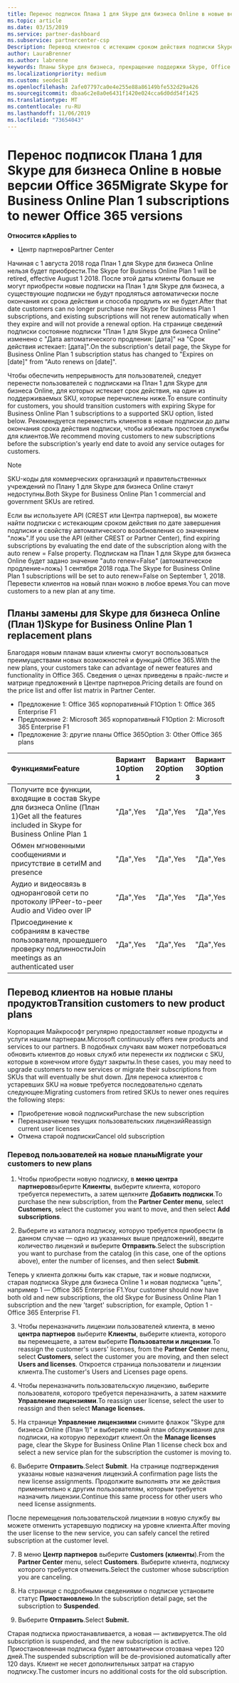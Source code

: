 ```yaml
---
title: Перенос подписок Плана 1 для Skype для бизнеса Online в новые версии Office 365 | Центр партнеров
ms.topic: article
ms.date: 03/15/2019
ms.service: partner-dashboard
ms.subservice: partnercenter-csp
Description: Перевод клиентов с истекшим сроком действия подписки Skype для бизнеса Online (план 1) на поддерживаемый SKU. Рекомендуется перемещать клиентов в новые подписки до даты окончания срока действия подписки.
author: LauraBrenner
ms.author: labrenne
keywords: Планы Skype для бизнеса, прекращение поддержки Skype, Office 365
ms.localizationpriority: medium
ms.custom: seodec18
ms.openlocfilehash: 2afe07797ca0e4e255e88a86149bfe532d29a426
ms.sourcegitcommit: dbaa6c2e8a0e6431f1420e024cca6d0dd54f1425
ms.translationtype: MT
ms.contentlocale: ru-RU
ms.lasthandoff: 11/06/2019
ms.locfileid: "73654043"
---
```

# <a name="migrate-skype-for-business-online-plan-1-subscriptions-to-newer-office-365-versions"></a><span data-ttu-id="e8d8c-105">Перенос подписок Плана 1 для Skype для бизнеса Online в новые версии Office 365</span><span class="sxs-lookup"><span data-stu-id="e8d8c-105">Migrate Skype for Business Online Plan 1 subscriptions to newer Office 365 versions</span></span>

<span data-ttu-id="e8d8c-106">**Относится к**</span><span class="sxs-lookup"><span data-stu-id="e8d8c-106">**Applies to**</span></span>

- <span data-ttu-id="e8d8c-107">Центр партнеров</span><span class="sxs-lookup"><span data-stu-id="e8d8c-107">Partner Center</span></span>

<span data-ttu-id="e8d8c-108">Начиная с 1 августа 2018 года План 1 для Skype для бизнеса Online нельзя будет приобрести.</span><span class="sxs-lookup"><span data-stu-id="e8d8c-108">The Skype for Business Online Plan 1 will be retired, effective August 1 2018.</span></span> <span data-ttu-id="e8d8c-109">После этой даты клиенты больше не могут приобрести новые подписки на План 1 для Skype для бизнеса, а существующие подписки не будут продляться автоматически после окончания их срока действия и способа продлить их не будет.</span><span class="sxs-lookup"><span data-stu-id="e8d8c-109">After that date customers can no longer purchase new Skype for Business Plan 1 subscriptions, and existing subscriptions will not renew automatically when they expire and will not provide a renewal option.</span></span> <span data-ttu-id="e8d8c-110">На странице сведений подписки состояние подписки "План 1 для Skype для бизнеса Online" изменено с "Дата автоматического продления: [дата]" на "Срок действия истекает: [дата]".</span><span class="sxs-lookup"><span data-stu-id="e8d8c-110">On the subscription's detail page, the Skype for Business Online Plan 1 subscription status has changed to "Expires on [date]" from "Auto renews on [date]".</span></span>  

<span data-ttu-id="e8d8c-111">Чтобы обеспечить непрерывность для пользователей, следует перенести пользователей с подписками на План 1 для Skype для бизнеса Online, для которых истекает срок действия, на один из поддерживаемых SKU, которые перечислены ниже.</span><span class="sxs-lookup"><span data-stu-id="e8d8c-111">To ensure continuity for customers, you should transition customers with expiring Skype for Business Online Plan 1 subscriptions to a supported SKU option, listed below.</span></span> <span data-ttu-id="e8d8c-112">Рекомендуется переместить клиентов в новые подписки до даты окончания срока действия подписки, чтобы избежать простоев службы для клиентов.</span><span class="sxs-lookup"><span data-stu-id="e8d8c-112">We recommend moving customers to new subscriptions before the subscription's yearly end date to avoid any service outages for customers.</span></span> 

>[!NOTE]
><span data-ttu-id="e8d8c-113">SKU-коды для коммерческих организаций и правительственных учреждений по Плану 1 для Skype для бизнеса Online станут недоступны.</span><span class="sxs-lookup"><span data-stu-id="e8d8c-113">Both Skype for Business Online Plan 1 commercial and government SKUs are retired.</span></span>

<span data-ttu-id="e8d8c-114">Если вы используете API (CREST или Центра партнеров), вы можете найти подписки с истекающим сроком действия по дате завершения подписки и свойству автоматического возобновления со значением "ложь".</span><span class="sxs-lookup"><span data-stu-id="e8d8c-114">If you use the API (either CREST or Partner Center), find expiring subscriptions by evaluating the end date of the subscription along with the auto renew = False property.</span></span> <span data-ttu-id="e8d8c-115">Подпискам на План 1 для Skype для бизнеса Online будет задано значение "auto renew=False" (автоматическое продление=ложь) 1 сентября 2018 года.</span><span class="sxs-lookup"><span data-stu-id="e8d8c-115">The Skype for Business Online Plan 1 subscriptions will be set to auto renew=False on September 1, 2018.</span></span> <span data-ttu-id="e8d8c-116">Перевести клиентов на новый план можно в любое время.</span><span class="sxs-lookup"><span data-stu-id="e8d8c-116">You can move customers to a new plan at any time.</span></span> 

## <a name="skype-for-business-online-plan-1-replacement-plans"></a><span data-ttu-id="e8d8c-117">Планы замены для Skype для бизнеса Online (План 1)</span><span class="sxs-lookup"><span data-stu-id="e8d8c-117">Skype for Business Online Plan 1 replacement plans</span></span>

<span data-ttu-id="e8d8c-118">Благодаря новым планам ваши клиенты смогут воспользоваться преимуществами новых возможностей и функций Office 365.</span><span class="sxs-lookup"><span data-stu-id="e8d8c-118">With the new plans, your customers take can advantage of newer features and functionality in Office 365.</span></span> <span data-ttu-id="e8d8c-119">Сведения о ценах приведены в прайс-листе и матрице предложений в Центре партнеров.</span><span class="sxs-lookup"><span data-stu-id="e8d8c-119">Pricing details are found on the price list and offer list matrix in Partner Center.</span></span> 

- <span data-ttu-id="e8d8c-120">Предложение 1: Office 365 корпоративный F1</span><span class="sxs-lookup"><span data-stu-id="e8d8c-120">Option 1: Office 365 Enterprise F1</span></span>
- <span data-ttu-id="e8d8c-121">Предложение 2: Microsoft 365 корпоративный F1</span><span class="sxs-lookup"><span data-stu-id="e8d8c-121">Option 2: Microsoft 365 Enterprise F1</span></span>
- <span data-ttu-id="e8d8c-122">Предложение 3: другие планы Office 365</span><span class="sxs-lookup"><span data-stu-id="e8d8c-122">Option 3: Other Office 365 plans</span></span>

|<span data-ttu-id="e8d8c-123">**Функциями**</span><span class="sxs-lookup"><span data-stu-id="e8d8c-123">**Feature**</span></span>    |<span data-ttu-id="e8d8c-124">**Вариант 1**</span><span class="sxs-lookup"><span data-stu-id="e8d8c-124">**Option 1**</span></span>   |<span data-ttu-id="e8d8c-125">**Вариант 2**</span><span class="sxs-lookup"><span data-stu-id="e8d8c-125">**Option 2**</span></span>   |<span data-ttu-id="e8d8c-126">**Вариант 3**</span><span class="sxs-lookup"><span data-stu-id="e8d8c-126">**Option 3**</span></span>   |
|:-----------------|:-----------------|:-------------|:------------|
|<span data-ttu-id="e8d8c-127">Получите все функции, входящие в состав Skype для бизнеса Online (План 1)</span><span class="sxs-lookup"><span data-stu-id="e8d8c-127">Get all the features included in Skype for Business Online Plan 1</span></span>|<span data-ttu-id="e8d8c-128">"Да",</span><span class="sxs-lookup"><span data-stu-id="e8d8c-128">Yes</span></span>   |<span data-ttu-id="e8d8c-129">"Да",</span><span class="sxs-lookup"><span data-stu-id="e8d8c-129">Yes</span></span>   |<span data-ttu-id="e8d8c-130">"Да",</span><span class="sxs-lookup"><span data-stu-id="e8d8c-130">Yes</span></span>   |
|<span data-ttu-id="e8d8c-131">Обмен мгновенными сообщениями и присутствие в сети</span><span class="sxs-lookup"><span data-stu-id="e8d8c-131">IM and presence</span></span> |<span data-ttu-id="e8d8c-132">"Да",</span><span class="sxs-lookup"><span data-stu-id="e8d8c-132">Yes</span></span>   |<span data-ttu-id="e8d8c-133">"Да",</span><span class="sxs-lookup"><span data-stu-id="e8d8c-133">Yes</span></span>   |<span data-ttu-id="e8d8c-134">"Да",</span><span class="sxs-lookup"><span data-stu-id="e8d8c-134">Yes</span></span>   |
|<span data-ttu-id="e8d8c-135">Аудио и видеосвязь в одноранговой сети по протоколу IP</span><span class="sxs-lookup"><span data-stu-id="e8d8c-135">Peer-to-peer Audio and Video over IP</span></span>|<span data-ttu-id="e8d8c-136">"Да",</span><span class="sxs-lookup"><span data-stu-id="e8d8c-136">Yes</span></span>   |<span data-ttu-id="e8d8c-137">"Да",</span><span class="sxs-lookup"><span data-stu-id="e8d8c-137">Yes</span></span>   |<span data-ttu-id="e8d8c-138">"Да",</span><span class="sxs-lookup"><span data-stu-id="e8d8c-138">Yes</span></span>   
|<span data-ttu-id="e8d8c-139">Присоединение к собраниям в качестве пользователя, прошедшего проверку подлинности</span><span class="sxs-lookup"><span data-stu-id="e8d8c-139">Join meetings as an authenticated user</span></span>| <span data-ttu-id="e8d8c-140">"Да",</span><span class="sxs-lookup"><span data-stu-id="e8d8c-140">Yes</span></span>   |<span data-ttu-id="e8d8c-141">"Да",</span><span class="sxs-lookup"><span data-stu-id="e8d8c-141">Yes</span></span>   |<span data-ttu-id="e8d8c-142">"Да",</span><span class="sxs-lookup"><span data-stu-id="e8d8c-142">Yes</span></span>   |

## <a name="transition-customers-to-new-product-plans"></a><span data-ttu-id="e8d8c-143">Перевод клиентов на новые планы продуктов</span><span class="sxs-lookup"><span data-stu-id="e8d8c-143">Transition customers to new product plans</span></span>

<span data-ttu-id="e8d8c-144">Корпорация Майкрософт регулярно предоставляет новые продукты и услуги нашим партнерам.</span><span class="sxs-lookup"><span data-stu-id="e8d8c-144">Microsoft continuously offers new products and services to our partners.</span></span> <span data-ttu-id="e8d8c-145">В подобных случаях вам может потребоваться обновить клиентов до новых служб или перенести их подписки с SKU, которые в конечном итоге будут закрыты.</span><span class="sxs-lookup"><span data-stu-id="e8d8c-145">In these cases, you may need to upgrade customers to new services or migrate their subscriptions from SKUs that will eventually be shut down.</span></span> <span data-ttu-id="e8d8c-146">Для переноса клиентов с устаревших SKU на новые требуется последовательно сделать следующее:</span><span class="sxs-lookup"><span data-stu-id="e8d8c-146">Migrating customers from retired SKUs to newer ones requires the following steps:</span></span>

- <span data-ttu-id="e8d8c-147">Приобретение новой подписки</span><span class="sxs-lookup"><span data-stu-id="e8d8c-147">Purchase the new subscription</span></span>
- <span data-ttu-id="e8d8c-148">Переназначение текущих пользовательских лицензий</span><span class="sxs-lookup"><span data-stu-id="e8d8c-148">Reassign current user licenses</span></span>
- <span data-ttu-id="e8d8c-149">Отмена старой подписки</span><span class="sxs-lookup"><span data-stu-id="e8d8c-149">Cancel old subscription</span></span>

### <a name="migrate-your-customers-to-new-plans"></a><span data-ttu-id="e8d8c-150">Перевод пользователей на новые планы</span><span class="sxs-lookup"><span data-stu-id="e8d8c-150">Migrate your customers to new plans</span></span>

1. <span data-ttu-id="e8d8c-151">Чтобы приобрести новую подписку, в **меню центра партнеров**выберите **Клиенты**, выберите клиента, которого требуется переместить, а затем щелкните **Добавить подписки**.</span><span class="sxs-lookup"><span data-stu-id="e8d8c-151">To purchase the new subscription, from the **Partner Center menu**, select **Customers**, select the customer you want to move, and then select **Add subscriptions**.</span></span>

2. <span data-ttu-id="e8d8c-152">Выберите из каталога подписку, которую требуется приобрести (в данном случае — одно из указанных выше предложений), введите количество лицензий и выберите **Отправить**.</span><span class="sxs-lookup"><span data-stu-id="e8d8c-152">Select the subscription you want to purchase from the catalog (in this case, one of the options above), enter the number of licenses, and then select **Submit**.</span></span> 

<span data-ttu-id="e8d8c-153">Теперь у клиента должны быть как старые, так и новые подписки, старая подписка Skype для бизнеса Online 1 и новая подписка "цель", например 1 — Office 365 Enterprise F1.</span><span class="sxs-lookup"><span data-stu-id="e8d8c-153">Your customer should now have both old and new subscriptions, the old Skype for Business Online Plan 1  subscription and the new 'target' subscription, for example, Option 1 - Office 365 Enterprise F1.</span></span>

3. <span data-ttu-id="e8d8c-154">Чтобы переназначить лицензии пользователей клиента, в меню **центра партнеров** выберите **Клиенты**, выберите клиента, которого вы перемещаете, а затем выберите **Пользователи и лицензии**.</span><span class="sxs-lookup"><span data-stu-id="e8d8c-154">To reassign the customer's users' licenses, from the **Partner Center** menu, select **Customers**, select the customer you are moving, and then select **Users and licenses**.</span></span> <span data-ttu-id="e8d8c-155">Откроется страница пользователи и лицензии клиента.</span><span class="sxs-lookup"><span data-stu-id="e8d8c-155">The customer's Users and Licenses page opens.</span></span>

4. <span data-ttu-id="e8d8c-156">Чтобы переназначить пользовательскую лицензию, выберите пользователя, которого требуется переназначить, а затем нажмите **Управление лицензиями**.</span><span class="sxs-lookup"><span data-stu-id="e8d8c-156">To reassign user license, select the user to reassign and then select **Manage licenses.**</span></span>

5. <span data-ttu-id="e8d8c-157">На странице **Управление лицензиями** снимите флажок "Skype для бизнеса Online (План 1)" и выберите новый план обслуживания для подписки, на которую переходит клиент.</span><span class="sxs-lookup"><span data-stu-id="e8d8c-157">On the **Manage licenses** page, clear the Skype for Business Online Plan 1 license check box and select a new service plan for the subscription the customer is moving to.</span></span>

6. <span data-ttu-id="e8d8c-158">Выберите **Отправить**.</span><span class="sxs-lookup"><span data-stu-id="e8d8c-158">Select **Submit**.</span></span> <span data-ttu-id="e8d8c-159">На странице подтверждения указаны новые назначения лицензий.</span><span class="sxs-lookup"><span data-stu-id="e8d8c-159">A confirmation page lists the new license assignments.</span></span> <span data-ttu-id="e8d8c-160">Продолжите выполнять эти же действия применительно к другим пользователям, которым требуется назначить лицензии.</span><span class="sxs-lookup"><span data-stu-id="e8d8c-160">Continue this same process for other users who need license assignments.</span></span>

<span data-ttu-id="e8d8c-161">После перемещения пользовательской лицензии в новую службу вы можете отменить устаревшую подписку на уровне клиента.</span><span class="sxs-lookup"><span data-stu-id="e8d8c-161">After moving the user license to the new service, you can safely cancel the retired subscription at the customer level.</span></span>

7. <span data-ttu-id="e8d8c-162">В меню **Центр партнеров** выберите **Customers (клиенты**).</span><span class="sxs-lookup"><span data-stu-id="e8d8c-162">From the **Partner Center** menu, select **Customers**.</span></span> <span data-ttu-id="e8d8c-163">Выберите клиента, подписку которого требуется отменить.</span><span class="sxs-lookup"><span data-stu-id="e8d8c-163">Select the customer whose subscription you are canceling.</span></span>

8. <span data-ttu-id="e8d8c-164">На странице с подробными сведениями о подписке установите статус **Приостановлено**.</span><span class="sxs-lookup"><span data-stu-id="e8d8c-164">In the subscription detail page, set the subscription to **Suspended**.</span></span>

9. <span data-ttu-id="e8d8c-165">Выберите **Отправить**.</span><span class="sxs-lookup"><span data-stu-id="e8d8c-165">Select **Submit.**</span></span>

<span data-ttu-id="e8d8c-166">Старая подписка приостанавливается, а новая — активируется.</span><span class="sxs-lookup"><span data-stu-id="e8d8c-166">The old subscription is suspended, and the new subscription is active.</span></span> <span data-ttu-id="e8d8c-167">Приостановленная подписка будет автоматически отозвана через 120 дней.</span><span class="sxs-lookup"><span data-stu-id="e8d8c-167">The suspended subscription will be de-provisioned automatically after 120 days.</span></span> <span data-ttu-id="e8d8c-168">Клиент не несет дополнительных затрат на старую подписку.</span><span class="sxs-lookup"><span data-stu-id="e8d8c-168">The customer incurs no additional costs for the old subscription.</span></span>

